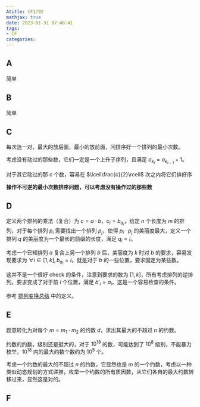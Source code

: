 ```yaml
---
Atitle: CF1792
mathjax: true
date: 2023-01-31 07:48:41
tags:
- CF
categories:
---
```


## A

简单

## B

简单

## C

每次选一对，最大的放后面，最小的放前面，问排序好一个排列的最小次数。

考虑没有动过的那些数，它们一定是一个上升子序列，且满足 $a_{k_i}=a_{k_{i-1}}+1$。

对于其它动过的那 $c$ 个数，容易在 $\lceil\frac{c}{2}\rceil$ 次之内将它们排好序

**操作不可逆的最小次数排序问题，可以考虑没有操作过的那些数**

## D

定义两个排列的乘法（复合）为 $c=a\cdot b$，$c_i=b_{a_i}$，给定 $n$ 个长度为 $m$ 的排列，对于每个排列 $p_i$ 需要找出一个排列 $p_j$，使得 $p_i \cdot p_j$ 的美丽度最大，定义一个排列 $q$ 的美丽度为一个最长的前缀的长度，满足 $q_i=i$。

考虑一个已知排列 $a$ 复合上另一个排列 $b$ 后，美丽度为 $k$ 时对 $b$ 的要求，容易发现要求为 $\forall i\in[1,k],b_{a_i}=i$。就是对于 $b$ 的一些位置，要求固定为某些数。

这并不是一个很好 check 的条件，注意到要求的数为 $[1,k]$，所有考虑排列的逆排列，要求变成了对于前 $i$ 个位置，满足 $b'_i=a_i$，这是一个容易检查的条件。

参考 [排列变换总结]() 中的定义。

## E

题意转化为对每个 $m=m_1\cdot m_2$ 的约数 $d$，求出其最大的不超过 $n$ 的约数。

约数的约数，级别还是挺大的，对于 $10^{18}$ 的数，可能达到了 $10^8$ 级别，不能暴力枚举，$10^{18}$ 内的最大约数个数约为 $10^5$ 个。

考虑一个约数的最大的不超过 $n$ 的约数，它显然也是 $m$ 的一个约数，考虑以一种类似动态规划的方式递推，枚举一个约数的所有质因数，从它们各自的最大约数转移过来，显然这是对的。

## F

